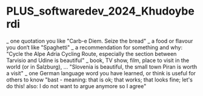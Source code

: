 # PLUS_softwaredev_2024_Khudoyberdi

_ one quotation you like "Carb-e Diem. Seize the bread"
_ a food or flavour you don‘t like "Spaghetti"
_ a recommendation for something and why: "Cycle the Alpe Adria Cycling Route, especially the section between Tarvisio and Udine is beautiful"
_ book, TV show, film, place to visit in the world (or in Salzburg), … "Slovenia is beautiful, the small town Piran is worth a visit"
_ one German language word you have learned, or think is useful for others to know "bast - meaning: that is ok; that works; that looks fine; let's do this! also: I do not want to argue anymore so I agree"
